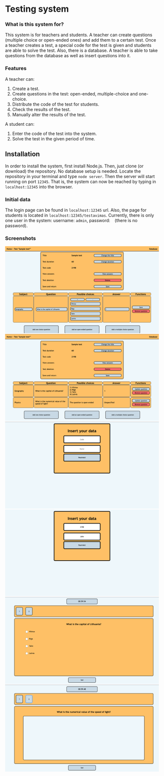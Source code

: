 # Testing system

### What is this system for?
This system is for teachers and students. A teacher can create questions (multiple choice or open-ended ones) and add them to a certain test. Once a teacher creates a test, a special code for the test is given and students are able to solve the test. Also, there is a database. A teacher is able to take questions from the database as well as insert questions into it.

### Features
A teacher can:
1. Create a test.
2. Create questions in the test: open-ended, multiple-choice and one-choice.
3. Distribute the code of the test for students.
4. Check the results of the test.
5. Manually alter the results of the test.

A student can:
1. Enter the code of the test into the system.
2. Solve the test in the given period of time.

## Installation
In order to install the system, first install Node.js. Then, just clone (or download) the repository. No database setup is needed. Locate the repository in your terminal and type `node server`. Then the server will start running on port `12345`. That is, the system can now be reached by typing in `localhost:12345` into the browser. 

### Initial data
The login page can be found in `localhost:12345` url. Also, the page for students is located in `localhost:12345/testavimas`. Currently, there is only one user in the system: username: `admin`, password: ` ` (there is no password).

### Screenshots
![](Screenshots/1.png?raw=true "Optional Title")
![](Screenshots/2.png?raw=true "Optional Title")
![](Screenshots/3.png?raw=true "Optional Title")
![](Screenshots/4.png?raw=true "Optional Title")
![](Screenshots/5.png "Optional Title")
![](Screenshots/6.png "Optional Title")

